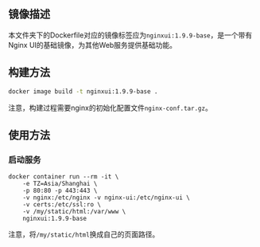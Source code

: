 ## 镜像描述
本文件夹下的Dockerfile对应的镜像标签应为`nginxui:1.9.9-base`，是一个带有Nginx UI的基础镜像，为其他Web服务提供基础功能。

## 构建方法

```bash
docker image build -t nginxui:1.9.9-base .
```

注意，构建过程需要nginx的初始化配置文件`nginx-conf.tar.gz`。

## 使用方法

### 启动服务
```
docker container run --rm -it \
    -e TZ=Asia/Shanghai \
    -p 80:80 -p 443:443 \
    -v nginx:/etc/nginx -v nginx-ui:/etc/nginx-ui \
    -v certs:/etc/ssl:ro \
    -v /my/static/html:/var/www \
    nginxui:1.9.9-base
```
注意，将`/my/static/html`换成自己的页面路径。